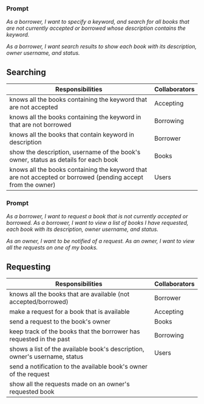 ### Prompt
*As a borrower, I want to specify a keyword, and search for all books that are not currently accepted or borrowed whose description contains the keyword.*  

*As a borrower, I want search results to show each book with its description, owner username, and status.*

## Searching 
Responsibilities | Collaborators 
-----------------|---------------
knows all the books containing the keyword that are not accepted | Accepting
knows all the books containing the keyword in that are not borrowed | Borrowing
knows all the books that contain keyword in description | Borrower 
show the description, username of the book's owner, status as details for each book | Books
knows all the books containing the keyword that are not accepted or borrowed (pending accept from the owner)| Users
  

### Prompt 
*As a borrower, I want to request a book that is not currently accepted or borrowed.
As a borrower, I want to view a list of books I have requested, each book with its description, owner username, and status.*


*As an owner, I want to be notified of a request.
As an owner, I want to view all the requests on one of my books.*  

  
  
## Requesting 
Responsibilities | Collaborators
-----------------|---------------
knows all the books that are available (not accepted/borrowed) | Borrower
make a request for a book that is available | Accepting
send a request to the book's owner | Books
keep track of the books that the borrower has requested in the past | Borrowing
shows a list of the available book's description, owner's username, status | Users
send a notification to the available book's owner of the request  | 
show all the requests made on an owner's requested book | 






